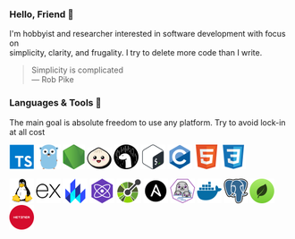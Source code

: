 ### Hello, Friend 👋

I'm hobbyist and researcher interested in software development with focus on\
simplicity, clarity, and frugality. I try to delete more code than I write.

> Simplicity is complicated\
> ― Rob Pike

### Languages & Tools 🔨

The main goal is absolute freedom to use any platform. Try to avoid lock-in at
all cost

[![alt](icons/typescript.svg)](https://www.typescriptlang.org/)
[![alt](icons/go.svg)](https://golang.org/)
[![alt](icons/nodejs.svg)](https://nodejs.org/)
[![alt](icons/bun.svg)](https://bun.sh/)
[![alt](icons/deno.svg)](https://deno.land/)
[![alt](icons/bash.svg)](https://www.gnu.org/software/bash/)
[![alt](icons/c.svg)](https://en.wikipedia.org/wiki/C_(programming_language))
[![alt](icons/html.svg)](https://developer.mozilla.org/en-US/docs/Web/HTML)
[![alt](icons/css.svg)](https://developer.mozilla.org/en-US/docs/Web/CSS)

[![alt](icons/linux.svg)](https://www.linux.org/)
[![alt](icons/express.js.svg)](https://expressjs.com/)
[![alt](icons/lit.svg)](https://lit.dev/)
[![alt](icons/preact.svg)](https://preactjs.com/)
[![alt](icons/openapi.svg)](https://www.openapis.org/)
[![alt](icons/ansible.svg)](https://www.redhat.com/en/technologies/management/ansible)
[![alt](icons/podman.svg)](https://podman.io/)
[![alt](icons/docker.svg)](https://www.docker.com/)
[![alt](icons/postgres.svg)](https://www.postgresql.org/)
[![alt](icons/mongodb.svg)](https://www.mongodb.com/)
[![alt](icons/hetzner.svg)](https://www.hetzner.com/cloud/)
